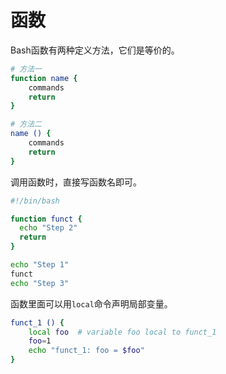 # 函数

Bash函数有两种定义方法，它们是等价的。

```bash
# 方法一
function name {
    commands
    return
}

# 方法二
name () {
    commands
    return
}
```

调用函数时，直接写函数名即可。

```bash
#!/bin/bash

function funct {
  echo "Step 2"
  return
}

echo "Step 1"
funct
echo "Step 3"
```

函数里面可以用`local`命令声明局部变量。

```bash
funct_1 () {
    local foo  # variable foo local to funct_1
    foo=1
    echo "funct_1: foo = $foo"
}
```
